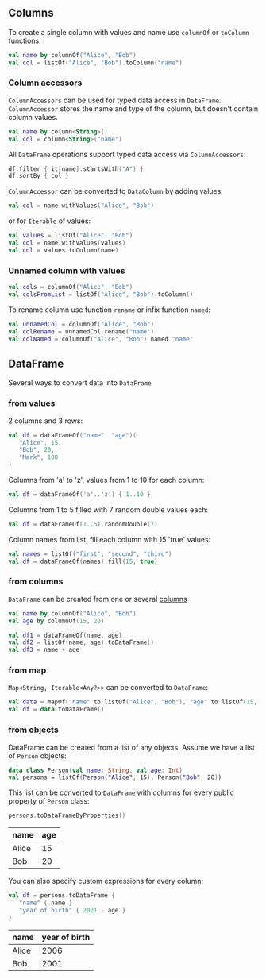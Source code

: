 [//]: # (title: Create)

## Columns
To create a single column with values and name use `columnOf` or `toColumn` functions: 
<!---docs.Base.CreateColumns.namedColumnWitValues-->
```kotlin
val name by columnOf("Alice", "Bob")
val col = listOf("Alice", "Bob").toColumn("name")
```
<!---END-->
### Column accessors
`ColumnAccessors` can be used for typed data access in `DataFrame`. `ColumnAccessor` stores the name and type of the column, but doesn't contain column values.
<!---docs.Base.CreateColumns.namedColumnWithoutValues-->
```kotlin
val name by column<String>()
val col = column<String>("name")
```
<!---END-->
All `DataFrame` operations support typed data access via `ColumnAccessors`:
<!---docs.Base.CreateColumns.colRefForTypedAccess-->
```kotlin
df.filter { it[name].startsWith("A") }
df.sortBy { col }
```
<!---END-->
`ColumnAccessor` can be converted to `DataColumn` by adding values:
```kotlin
val col = name.withValues("Alice", "Bob")
```
or for `Iterable` of values:
```kotlin
val values = listOf("Alice", "Bob")
val col = name.withValues(values)
val col = values.toColumn(name)
```
### Unnamed column with values
<!---docs.Base.CreateColumns.unnamedColumnWithValues-->
```kotlin
val cols = columnOf("Alice", "Bob")
val colsFromList = listOf("Alice", "Bob").toColumn()
```
<!---END-->
To rename column use function `rename` or infix function `named`:
<!---docs.Base.CreateColumns.namedAndRenameCol-->
```kotlin
val unnamedCol = columnOf("Alice", "Bob")
val colRename = unnamedCol.rename("name")
val colNamed = columnOf("Alice", "Bob") named "name"
```
<!---END-->

## DataFrame

Several ways to convert data into `DataFrame`
### from values
2 columns and 3 rows:
```kotlin
val df = dataFrameOf("name", "age")(
   "Alice", 15,
   "Bob", 20,
   "Mark", 100
)
```
Columns from 'a' to 'z', values from 1 to 10 for each column:
```kotlin
val df = dataFrameOf('a'..'z') { 1..10 }
```
Columns from 1 to 5 filled with 7 random double values each:
```kotlin
val df = dataFrameOf(1..5).randomDouble(7)
```
Column names from list, fill each column with 15 'true' values:
```kotlin
val names = listOf("first", "second", "third")
val df = dataFrameOf(names).fill(15, true)
```

### from columns
`DataFrame` can be created from one or several [columns](#columns)

```kotlin
val name by columnOf("Alice", "Bob")
val age by columnOf(15, 20)

val df1 = dataFrameOf(name, age)
val df2 = listOf(name, age).toDataFrame()
val df3 = name + age
```
### from map
`Map<String, Iterable<Any?>>` can be converted to `DataFrame`:
```kotlin
val data = mapOf("name" to listOf("Alice", "Bob"), "age" to listOf(15, 20))
val df = data.toDataFrame()
```
### from objects

DataFrame can be created from a list of any objects.
Assume we have a list of `Person` objects:
```kotlin
data class Person(val name: String, val age: Int)
val persons = listOf(Person("Alice", 15), Person("Bob", 20))
```
This list can be converted to `DataFrame` with columns for every public property of `Person` class:
```kotlin
persons.toDataFrameByProperties()
```

name | age
---|---
Alice | 15
Bob | 20

You can also specify custom expressions for every column:
```kotlin
val df = persons.toDataFrame {
   "name" { name }
   "year of birth" { 2021 - age }
}
```

name | year of birth
---|---
Alice | 2006
Bob | 2001
